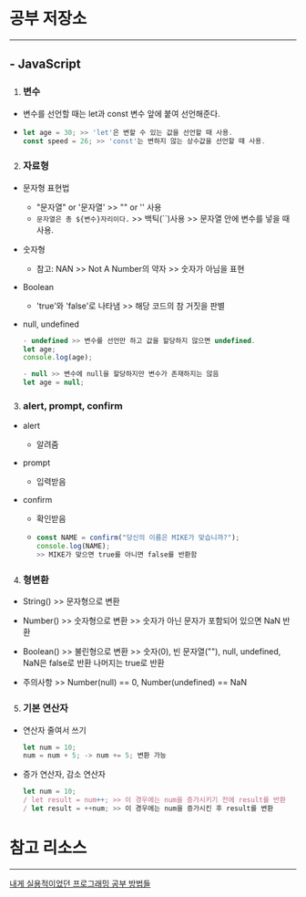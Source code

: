 # 공부 저장소
___

## - JavaScript

1. ### 변수
- 변수를 선언할 때는 let과 const 변수 앞에 붙여 선언해준다.
- ```js
  let age = 30; >> 'let'은 변할 수 있는 값을 선언할 때 사용.
  const speed = 26; >> 'const'는 변하지 않는 상수값을 선언할 때 사용. 
  ```
2. ### 자료형
- 문자형 표현법
  * "문자열" or '문자열' >> "" or '' 사용
  * `문자열은 총 ${변수}자리이다.` >> 백틱(``)사용 >> 문자열 안에 변수를 넣을 때 사용.

- 숫자형
  * 참고: NAN >> Not A Number의 약자 >> 숫자가 아님을 표현
 
- Boolean
  * 'true'와 'false'로 나타냄 >> 해당 코드의 참 거짓을 판별
 
- null, undefined
  ```js
  - undefined >> 변수를 선언만 하고 값을 할당하지 않으면 undefined.
  let age;
  console.log(age);

  - null >> 변수에 null을 할당하지만 변수가 존재하지는 않음
  let age = null;
  ```
3. ### alert, prompt, confirm
- alert
  - 알려줌

- prompt
  - 입력받음

- confirm 
  - 확인받음
  - ```js
    const NAME = confirm("당신의 이름은 MIKE가 맞습니까?");
    console.log(NAME); 
    >> MIKE가 맞으면 true를 아니면 false를 반환함
    ```
4. ### 형변환
- String() >> 문자형으로 변환
   
- Number() >> 숫자형으로 변환
              >> 숫자가 아닌 문자가 포함되어 있으면 NaN 반환
     
- Boolean() >> 불린형으로 변환
               >> 숫자(0), 빈 문자열(""), null, undefined, NaN은 false로 반환 나머지는 true로 반환

- 주의사항 >> Number(null) == 0, Number(undefined) == NaN

5. ### 기본 연산자
- 연산자 줄여서 쓰기
  ```js
  let num = 10;
  num = num + 5; -> num += 5; 변환 가능
  ```

- 증가 연산자, 감소 연산자
  ```js
  let num = 10;
  / let result = num++; >> 이 경우에는 num을 증가시키기 전에 result를 반환
  / let result = ++num; >> 이 경우에는 num을 증가시킨 후 result를 변환
  ```
  
# 참고 리소스
___

[내게 실용적이었던 프로그래밍 공부 방법들](https://velog.io/@city7310/%EB%82%B4%EA%B0%80-%EA%B3%B5%EB%B6%80%ED%95%98%EB%8A%94-%EB%B0%A9%EC%8B%9D)

